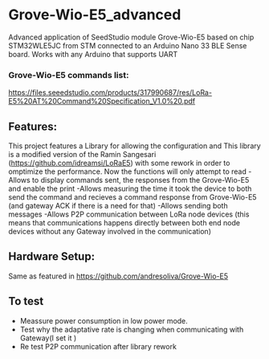 # Grove-Wio-E5_advanced
Advanced application of SeedStudio module Grove-Wio-E5 based on chip STM32WLE5JC from STM connected to an Arduino Nano 33 BLE Sense board. Works with any Arduino that supports UART
### Grove-Wio-E5 commands list:
https://files.seeedstudio.com/products/317990687/res/LoRa-E5%20AT%20Command%20Specification_V1.0%20.pdf
## Features:
This project features a Library for allowing the configuration and 
This library is a modified version of the Ramin Sangesari (https://github.com/idreamsi/LoRaE5) with some rework in order to omptimize the performance. Now the functions will only attempt to read
-Allows to display commands sent, the responses from the Grove-Wio-E5 and enable the print
-Allows measuring the time it took the device to both send the command and recieves a command response from Grove-Wio-E5 (and gateway ACK if there is a need for that) 
-Allows sending both messages
-Allows P2P communication between LoRa node devices (this means that communications happens directly between both end node devices without any Gateway involved in the communication)
## Hardware Setup:
Same as featured in https://github.com/andresoliva/Grove-Wio-E5
## To test
  * Meassure power consumption in low power mode.
  * Test why the adaptative rate is changing when communicating with Gateway(I set it )
  * Re test P2P communication after library rework
